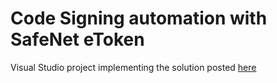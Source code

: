 # Code Signing automation with SafeNet eToken

Visual Studio project implementing the solution posted  [here](https://stackoverflow.com/questions/17927895/automate-extended-validation-ev-code-signing-with-safenet-etoken)
